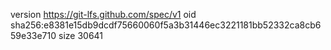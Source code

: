 version https://git-lfs.github.com/spec/v1
oid sha256:e8381e15db9dcdf75660060f5a3b31446ec3221181bb52332ca8cb659e33e710
size 30641
